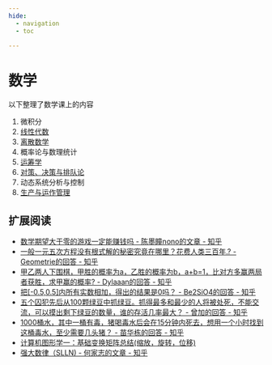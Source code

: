 ```yaml
---
hide:
  - navigation
  - toc

---
```


# 数学

以下整理了数学课上的内容

1. 微积分
2. [线性代数](linear-algebra/index.md)
3. [离散数学](discrete-mathematics/index.md)
4. 概率论与数理统计
5. [运筹学](operating-research/index.md)
6. [对策、决策与排队论](queue-theory/index.md)
7. 动态系统分析与控制
8. [生产与运作管理](pom/index.md)

## 扩展阅读

* [数学期望大于零的游戏一定能赚钱吗 - 陈墨瞳nono的文章 - 知乎](https://zhuanlan.zhihu.com/p/579732711)
* [一般一元五次方程没有根式解的秘密究竟在哪里？花费人类三百年.? - Geometrie的回答 - 知乎](https://www.zhihu.com/question/563530158/answer/2747581893)
* [甲乙两人下围棋，甲胜的概率为a，乙胜的概率为b，a+b=1，比对方多赢两局者获胜，求甲赢的概率? - Dylaaan的回答 - 知乎](https://www.zhihu.com/question/506200545/answer/2272772070)
* [把\[-0.5,0.5\]内所有实数相加，得出的结果是0吗？ - Be2SiO4的回答 - 知乎](https://www.zhihu.com/question/555998400/answer/2695254231)
* [五个囚犯先后从100颗绿豆中抓绿豆。抓得最多和最少的人将被处死，不能交流，可以摸出剩下绿豆的数量，谁的存活几率最大？ - 曾加的回答 - 知乎](https://www.zhihu.com/question/19912025/answer/45715210)
* [1000桶水，其中一桶有毒，猪喝毒水后会在15分钟内死去，想用一个小时找到这桶毒水，至少需要几头猪？ - 苗华栋的回答 - 知乎](https://www.zhihu.com/question/60227816/answer/1274071217)
* [计算机图形学一：基础变换矩阵总结(缩放，旋转，位移)](https://zhuanlan.zhihu.com/p/144323332)
* [强大数律（SLLN) - 何家志的文章 - 知乎](https://zhuanlan.zhihu.com/p/466924062)